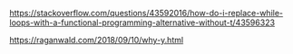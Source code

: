 https://stackoverflow.com/questions/43592016/how-do-i-replace-while-loops-with-a-functional-programming-alternative-without-t/43596323

https://raganwald.com/2018/09/10/why-y.html

